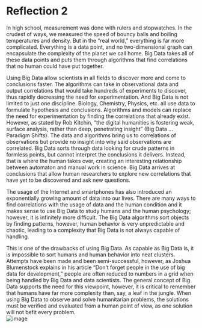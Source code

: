 # Reflection 2

In high school, measurement was done with rulers and stopwatches.  In the crudest of ways, we measured the speed of bouncy balls and boiling temperatures and density.  But in the “real world,” everything is far more complicated.  Everything is a data point, and no two-dimensional graph can encapsulate the complexity of the planet we call home.  Big Data takes all of these data points and puts them through algorithms that find correlations that no human could have put together.

Using Big Data allow scientists in all fields to discover more and come to conclusions faster.  The algorithms can take in observational data and output correlations that would take hundreds of experiments to discover, thus rapidly decreasing the need for experimentation.  And Big Data is not limited to just one discipline.  Biology, Chemistry, Physics, etc. all use data to formulate hypothesis and conclusions.  Algorithms and models can replace the need for experimentation by finding the correlations that already exist.  However, as stated by Rob Kitchin, “the digital humanities is fostering weak, surface analysis, rather than deep, penetrating insight” (Big Data … Paradigm Shifts).  The data and algorithms bring us to correlations of observations but provide no insight into why said observations are correlated.  Big Data sorts through data looking for crude patterns in formless points, but cannot interpret the conclusions it delivers.  Instead, that is where the human takes over, creating an interesting relationship between automaton and manual work in science.  Big Data arrives at conclusions that allow human researchers to explore new correlations that have yet to be discovered and ask new questions.  

The usage of the Internet and smartphones has also introduced an exponentially growing amount of data into our lives.  There are many ways to find correlations with the usage of data and the human condition and it makes sense to use Big Data to study humans and the human psychology; however, it is infinitely more difficult.  The Big Data algorithms sort objects by finding patterns, however, human behavior is very unpredictable and chaotic, leading to a complexity that Big Data is not always capable of handling.  

This is one of the drawbacks of using Big Data.  As capable as Big Data is, it is impossible to sort humans and human behavior into neat clusters.  Attempts have been made and been semi-successful, however, as Joshua Blumenstock explains in his article “Don’t forget people in the use of big data for development,” people are often reduced to numbers in a grid when being handled by Big Data and data scientists.  The general concept of Big Data supports the need for this viewpoint, however, it is critical to remember that humans have far more complexity than, say, a leaf in the jungle.  When using Big Data to observe and solve humanitarian problems, the solutions must be verified and evaluated from a human point of view, as one solution will not befit every problem.  
![image](https://user-images.githubusercontent.com/78177942/110401618-e0f33280-8047-11eb-962b-92ea4b4237ca.png)
